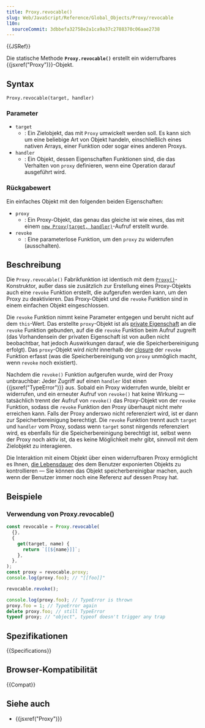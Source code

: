 ```yaml
---
title: Proxy.revocable()
slug: Web/JavaScript/Reference/Global_Objects/Proxy/revocable
l10n:
  sourceCommit: 3dbbefa32758e2a1ca9a37c2788370c06aae2738
---
```


{{JSRef}}

Die statische Methode **`Proxy.revocable()`** erstellt ein widerrufbares {{jsxref("Proxy")}}-Objekt.

## Syntax

```js-nolint
Proxy.revocable(target, handler)
```

### Parameter

- `target`
  - : Ein Zielobjekt, das mit `Proxy` umwickelt werden soll. Es kann sich um eine beliebige Art von Objekt handeln, einschließlich eines nativen Arrays, einer Funktion oder sogar eines anderen Proxys.
- `handler`
  - : Ein Objekt, dessen Eigenschaften Funktionen sind, die das Verhalten von `proxy` definieren, wenn eine Operation darauf ausgeführt wird.

### Rückgabewert

Ein einfaches Objekt mit den folgenden beiden Eigenschaften:

- `proxy`
  - : Ein Proxy-Objekt, das genau das gleiche ist wie eines, das mit einem [`new Proxy(target, handler)`](/de/docs/Web/JavaScript/Reference/Global_Objects/Proxy/Proxy)-Aufruf erstellt wurde.
- `revoke`
  - : Eine parameterlose Funktion, um den `proxy` zu widerrufen (ausschalten).

## Beschreibung

Die `Proxy.revocable()` Fabrikfunktion ist identisch mit dem [`Proxy()`](/de/docs/Web/JavaScript/Reference/Global_Objects/Proxy/Proxy)-Konstruktor, außer dass sie zusätzlich zur Erstellung eines Proxy-Objekts auch eine `revoke` Funktion erstellt, die aufgerufen werden kann, um den Proxy zu deaktivieren. Das Proxy-Objekt und die `revoke` Funktion sind in einem einfachen Objekt eingeschlossen.

Die `revoke` Funktion nimmt keine Parameter entgegen und beruht nicht auf dem `this`-Wert. Das erstellte `proxy`-Objekt ist als [private Eigenschaft](/de/docs/Web/JavaScript/Reference/Classes/Private_properties) an die `revoke` Funktion gebunden, auf die die `revoke` Funktion beim Aufruf zugreift (das Vorhandensein der privaten Eigenschaft ist von außen nicht beobachtbar, hat jedoch Auswirkungen darauf, wie die Speicherbereinigung erfolgt). Das `proxy`-Objekt wird _nicht_ innerhalb der [closure](/de/docs/Web/JavaScript/Guide/Closures) der `revoke` Funktion erfasst (was die Speicherbereinigung von `proxy` unmöglich macht, wenn `revoke` noch existiert).

Nachdem die `revoke()` Funktion aufgerufen wurde, wird der Proxy unbrauchbar: Jeder Zugriff auf einen `handler` löst einen {{jsxref("TypeError")}} aus. Sobald ein Proxy widerrufen wurde, bleibt er widerrufen, und ein erneuter Aufruf von `revoke()` hat keine Wirkung — tatsächlich trennt der Aufruf von `revoke()` das Proxy-Objekt von der `revoke` Funktion, sodass die `revoke` Funktion den Proxy überhaupt nicht mehr erreichen kann. Falls der Proxy anderswo nicht referenziert wird, ist er dann zur Speicherbereinigung berechtigt. Die `revoke` Funktion trennt auch `target` und `handler` vom Proxy, sodass wenn `target` sonst nirgends referenziert wird, es ebenfalls für die Speicherbereinigung berechtigt ist, selbst wenn der Proxy noch aktiv ist, da es keine Möglichkeit mehr gibt, sinnvoll mit dem Zielobjekt zu interagieren.

Die Interaktion mit einem Objekt über einen widerrufbaren Proxy ermöglicht es Ihnen, [die Lebensdauer](/de/docs/Web/JavaScript/Guide/Memory_management) des dem Benutzer exponierten Objekts zu kontrollieren — Sie können das Objekt speicherbereinigbar machen, auch wenn der Benutzer immer noch eine Referenz auf dessen Proxy hat.

## Beispiele

### Verwendung von Proxy.revocable()

```js
const revocable = Proxy.revocable(
  {},
  {
    get(target, name) {
      return `[[${name}]]`;
    },
  },
);
const proxy = revocable.proxy;
console.log(proxy.foo); // "[[foo]]"

revocable.revoke();

console.log(proxy.foo); // TypeError is thrown
proxy.foo = 1; // TypeError again
delete proxy.foo; // still TypeError
typeof proxy; // "object", typeof doesn't trigger any trap
```

## Spezifikationen

{{Specifications}}

## Browser-Kompatibilität

{{Compat}}

## Siehe auch

- {{jsxref("Proxy")}}
